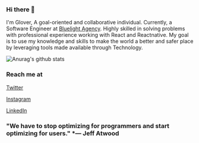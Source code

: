 ### Hi there 👋

I'm Glover,
A goal-oriented and collaborative individual. Currently, a Software Engineer at [Bluelight Agency](http://bluelight.com.ng/). Highly skilled in solving problems with professional experience working with React and Reactnative.
My goal is to use my knowledge and skills to make the world a better and safer place by leveraging tools made available through Technology.

![Anurag's github stats](https://github-readme-stats.vercel.app/api?username=copdev)

### Reach me at
[Twitter](https://twitter.com/_copdev)

[Instagram](https://www.instagram.com/_copdev/)

[LinkedIn](https://www.linkedin.com/in/ola-glover-638755127/)


### "We have to stop optimizing for programmers and start optimizing for users." *— Jeff Atwood
